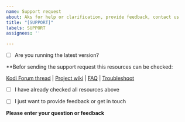 ```yaml
---
name: Support request
about: Aks for help or clarification, provide feedback, contact us
title: "[SUPPORT]"
labels: SUPPORT
assignees: ''

---
```


* [ ] Are you running the latest version?

**Befor sending the support request this resources can be checked:

[Kodi Forum thread](https://forum.kodi.tv/showthread.php?tid=339798) |
[Project wiki](https://github.com/arvvoid/plugin.video.hbogoeu/wiki) | 
[FAQ](https://github.com/arvvoid/plugin.video.hbogoeu/wiki/FAQ) | 
[Troubleshoot](https://github.com/arvvoid/plugin.video.hbogoeu/wiki/Troubleshoot)


* [ ] I have already checked all resources above

* [ ] I just want to provide feedback or get in touch

**Please enter your question or feedback**


